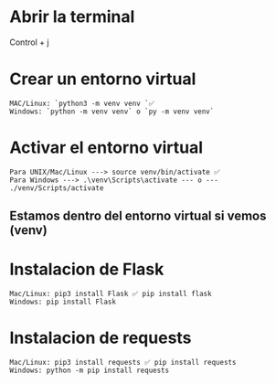 # Abrir la terminal 
Control + j 

# Crear un entorno virtual 
    MAC/Linux: `python3 -m venv venv `✅ 
    Windows: `python -m venv venv` o `py -m venv venv`  

# Activar el entorno virtual 
    Para UNIX/Mac/Linux ---> source venv/bin/activate ✅
    Para Windows ---> .\venv\Scripts\activate --- o --- ./venv/Scripts/activate 

## Estamos dentro del entorno virtual si vemos (venv)

# Instalacion de Flask
    Mac/Linux: pip3 install Flask ✅ pip install flask
    Windows: pip install Flask

# Instalacion de requests
    Mac/Linux: pip3 install requests ✅ pip install requests
    Windows: python -m pip install requests